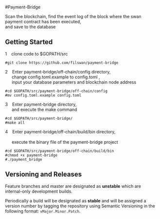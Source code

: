 #Payment-Bridge

Scan the blockchain, find the event log of the block where the swan payment contract has been executed,  <br>
and save to the database

## Getting Started

1 &ensp;  clone code to $GOPATH/src
```console
#git clone https://github.com/filswan/payment-bridge
```

2 &ensp;  Enter payment-bridge/off-chain/config directory, <br>
&ensp;  &ensp;     change config.toml.example to config.toml , <br>
&ensp;  &ensp; input your database parameters and blockchain node address
```console
#cd $GOPATH/src/payment-bridge/off-chain/config
#mv config.toml.example config.toml
```

3 &ensp;  Enter payment-bridge directory, <br>
&ensp;  &ensp; and execute the make command 
```console
#cd $GOPATH/src/payment-bridge/
#make all
```

4 &ensp;  Enter payment-bridge/off-chain/build/bin directory, <br>  
&ensp;  &ensp;  execute the binary file of the payment-bridge project
```console
#cd $GOPATH/src/payment-bridge/off-chain/build/bin
#chmod +x payment-bridge
#./payment_bridge
```

## Versioning and Releases

Feature branches and master are designated as **unstable** which are internal-only development builds.

Periodically a build will be designated as **stable** and will be assigned a version number by tagging the repository
using Semantic Versioning in the following format: `vMajor.Minor.Patch`.